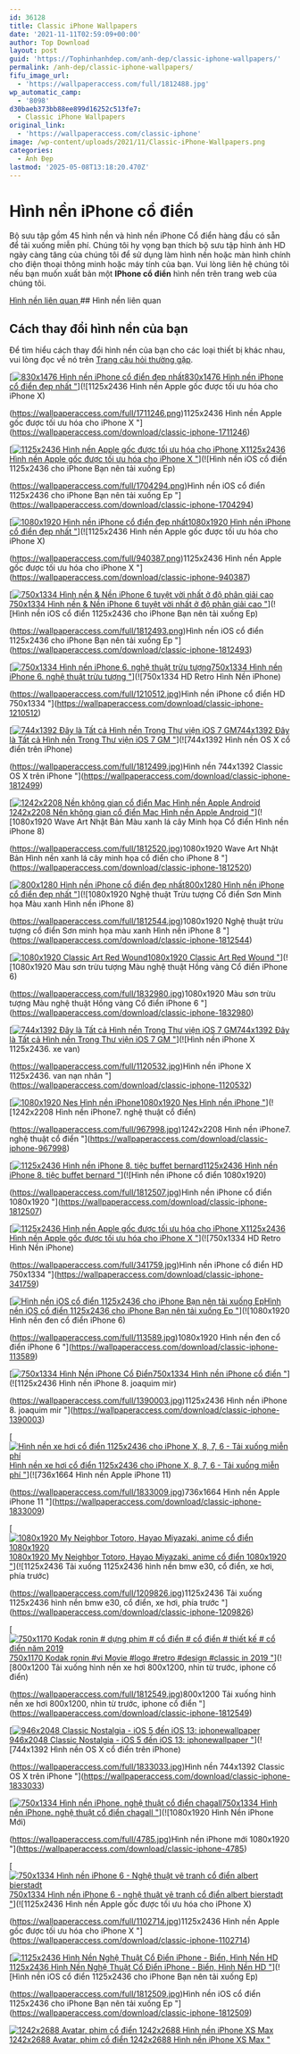 ```yaml
---
id: 36128
title: Classic iPhone Wallpapers
date: '2021-11-11T02:59:09+00:00'
author: Top Download
layout: post
guid: 'https://Tophinhanhdep.com/anh-dep/classic-iphone-wallpapers/'
permalink: /anh-dep/classic-iphone-wallpapers/
fifu_image_url:
  - 'https://wallpaperaccess.com/full/1812488.jpg'
wp_automatic_camp:
  - '8098'
d30baeb373bb88ee899d16252c513fe7:
  - Classic iPhone Wallpapers
original_link:
  - 'https://wallpaperaccess.com/classic-iphone'
image: /wp-content/uploads/2021/11/Classic-iPhone-Wallpapers.png
categories:
  - Ảnh Đẹp
lastmod: '2025-05-08T13:18:20.470Z'
---
```

# Hình nền iPhone cổ điển

Bộ sưu tập gồm 45 hình nền và hình nền iPhone Cổ điển hàng đầu có sẵn để tải xuống miễn phí. Chúng tôi hy vọng bạn thích bộ sưu tập hình ảnh HD ngày càng tăng của chúng tôi để sử dụng làm hình nền hoặc màn hình chính cho điện thoại thông minh hoặc máy tính của bạn. Vui lòng liên hệ chúng tôi nếu bạn muốn xuất bản một **IPhone cổ điển** hình nền trên trang web của chúng tôi.

[Hình nền liên quan ](#related) ## Hình nền liên quan

## Cách thay đổi hình nền của bạn

Để tìm hiểu cách thay đổi hình nền của bạn cho các loại thiết bị khác nhau, vui lòng đọc về nó trên [Trang câu hỏi thường gặp](https://tophinhanhdep.com/faq/).

  
[[![830x1476 Hình nền iPhone cổ điển đẹp nhất](https://wallpaperaccess.com/full/1812488.jpg)830x1476 Hình nền iPhone cổ điển đẹp nhất "](https://wallpaperaccess.com/download/classic-iphone-1812488)](![1125x2436 Hình nền Apple gốc được tối ưu hóa cho iPhone X)

(https://wallpaperaccess.com/full/1711246.png)1125x2436 Hình nền Apple gốc được tối ưu hóa cho iPhone X "](https://wallpaperaccess.com/download/classic-iphone-1711246)

[[![1125x2436 Hình nền Apple gốc được tối ưu hóa cho iPhone X](https://wallpaperaccess.com/full/890568.png)1125x2436 Hình nền Apple gốc được tối ưu hóa cho iPhone X "](https://wallpaperaccess.com/download/classic-iphone-890568)](![Hình nền iOS cổ điển 1125x2436 cho iPhone Bạn nên tải xuống Ep)

(https://wallpaperaccess.com/full/1704294.png)Hình nền iOS cổ điển 1125x2436 cho iPhone Bạn nên tải xuống Ep "](https://wallpaperaccess.com/download/classic-iphone-1704294)

[[![1080x1920 Hình nền iPhone cổ điển đẹp nhất](https://wallpaperaccess.com/full/1160562.jpg)1080x1920 Hình nền iPhone cổ điển đẹp nhất "](https://wallpaperaccess.com/download/classic-iphone-1160562)](![1125x2436 Hình nền Apple gốc được tối ưu hóa cho iPhone X)

(https://wallpaperaccess.com/full/940387.png)1125x2436 Hình nền Apple gốc được tối ưu hóa cho iPhone X "](https://wallpaperaccess.com/download/classic-iphone-940387)

[[![750x1334 Hình nền & Nền iPhone 6 tuyệt vời nhất ở độ phân giải cao](https://wallpaperaccess.com/full/113586.jpg)750x1334 Hình nền &amp; Nền iPhone 6 tuyệt vời nhất ở độ phân giải cao "](https://wallpaperaccess.com/download/classic-iphone-113586)](![Hình nền iOS cổ điển 1125x2436 cho iPhone Bạn nên tải xuống Ep)

(https://wallpaperaccess.com/full/1812493.png)Hình nền iOS cổ điển 1125x2436 cho iPhone Bạn nên tải xuống Ep "](https://wallpaperaccess.com/download/classic-iphone-1812493)

[[![750x1334 Hình nền iPhone 6.  nghệ thuật trừu tượng](https://wallpaperaccess.com/full/1832956.jpg)750x1334 Hình nền iPhone 6. nghệ thuật trừu tượng "](https://wallpaperaccess.com/download/classic-iphone-1832956)](![750x1334 HD Retro Hình Nền iPhone)

(https://wallpaperaccess.com/full/1210512.jpg)Hình nền iPhone cổ điển HD 750x1334 "](https://wallpaperaccess.com/download/classic-iphone-1210512)

[[![744x1392 Đây là Tất cả Hình nền Trong Thư viện iOS 7 GM](https://wallpaperaccess.com/full/480635.jpg)744x1392 Đây là Tất cả Hình nền Trong Thư viện iOS 7 GM "](https://wallpaperaccess.com/download/classic-iphone-480635)](![744x1392 Hình nền OS X cổ điển trên iPhone)

(https://wallpaperaccess.com/full/1812499.jpg)Hình nền 744x1392 Classic OS X trên iPhone "](https://wallpaperaccess.com/download/classic-iphone-1812499)

[[![1242x2208 Nền không gian cổ điển Mac Hình nền Apple Android](https://wallpaperaccess.com/full/1812503.jpg)1242x2208 Nền không gian cổ điển Mac Hình nền Apple Android "](https://wallpaperaccess.com/download/classic-iphone-1812503)](![1080x1920 Wave Art Nhật Bản Màu xanh lá cây Minh họa Cổ điển Hình nền iPhone 8)

(https://wallpaperaccess.com/full/1812520.jpg)1080x1920 Wave Art Nhật Bản Hình nền xanh lá cây minh họa cổ điển cho iPhone 8 "](https://wallpaperaccess.com/download/classic-iphone-1812520)

[[![800x1280 Hình nền iPhone cổ điển đẹp nhất](https://wallpaperaccess.com/full/1832969.jpg)800x1280 Hình nền iPhone cổ điển đẹp nhất "](https://wallpaperaccess.com/download/classic-iphone-1832969)](![1080x1920 Nghệ thuật Trừu tượng Cổ điển Sơn Minh họa Màu xanh Hình nền iPhone 8)

(https://wallpaperaccess.com/full/1812544.jpg)1080x1920 Nghệ thuật trừu tượng cổ điển Sơn minh họa màu xanh Hình nền iPhone 8 "](https://wallpaperaccess.com/download/classic-iphone-1812544)

[[![1080x1920 Classic Art Red Wound](https://wallpaperaccess.com/full/1832975.jpg)1080x1920 Classic Art Red Wound "](https://wallpaperaccess.com/download/classic-iphone-1832975)](![1080x1920 Màu sơn trừu tượng Màu nghệ thuật Hồng vàng Cổ điển iPhone 6)

(https://wallpaperaccess.com/full/1832980.jpg)1080x1920 Màu sơn trừu tượng Màu nghệ thuật Hồng vàng Cổ điển iPhone 6 "](https://wallpaperaccess.com/download/classic-iphone-1832980)

[[![744x1392 Đây là Tất cả Hình nền Trong Thư viện iOS 7 GM](https://wallpaperaccess.com/full/860330.jpg)744x1392 Đây là Tất cả Hình nền Trong Thư viện iOS 7 GM "](https://wallpaperaccess.com/download/classic-iphone-860330)](![Hình nền iPhone X 1125x2436.  xe van)

(https://wallpaperaccess.com/full/1120532.jpg)Hình nền iPhone X 1125x2436. van nạn nhân "](https://wallpaperaccess.com/download/classic-iphone-1120532)

[[![1080x1920 Nes Hình nền iPhone](https://wallpaperaccess.com/full/1812525.jpg)1080x1920 Nes Hình nền iPhone "](https://wallpaperaccess.com/download/classic-iphone-1812525)](![1242x2208 Hình nền iPhone7.  nghệ thuật cổ điển)

(https://wallpaperaccess.com/full/967998.jpg)1242x2208 Hình nền iPhone7. nghệ thuật cổ điển "](https://wallpaperaccess.com/download/classic-iphone-967998)

[[![1125x2436 Hình nền iPhone 8.  tiệc buffet bernard](https://wallpaperaccess.com/full/1832985.jpg)1125x2436 Hình nền iPhone 8. tiệc buffet bernard "](https://wallpaperaccess.com/download/classic-iphone-1832985)](![Hình nền iPhone cổ điển 1080x1920)

(https://wallpaperaccess.com/full/1812507.jpg)Hình nền iPhone cổ điển 1080x1920 "](https://wallpaperaccess.com/download/classic-iphone-1812507)

[[![1125x2436 Hình nền Apple gốc được tối ưu hóa cho iPhone X](https://wallpaperaccess.com/full/1775341.jpg)1125x2436 Hình nền Apple gốc được tối ưu hóa cho iPhone X "](https://wallpaperaccess.com/download/classic-iphone-1775341)](![750x1334 HD Retro Hình Nền iPhone)

(https://wallpaperaccess.com/full/341759.jpg)Hình nền iPhone cổ điển HD 750x1334 "](https://wallpaperaccess.com/download/classic-iphone-341759)

[[![Hình nền iOS cổ điển 1125x2436 cho iPhone Bạn nên tải xuống Ep](https://wallpaperaccess.com/full/1812500.png)Hình nền iOS cổ điển 1125x2436 cho iPhone Bạn nên tải xuống Ep "](https://wallpaperaccess.com/download/classic-iphone-1812500)](![1080x1920 Hình nền đen cổ điển iPhone 6)

(https://wallpaperaccess.com/full/113589.jpg)1080x1920 Hình nền đen cổ điển iPhone 6 "](https://wallpaperaccess.com/download/classic-iphone-113589)

[[![750x1334 Hình Nền iPhone Cổ Điển](https://wallpaperaccess.com/full/1812526.jpg)750x1334 Hình nền iPhone cổ điển "](https://wallpaperaccess.com/download/classic-iphone-1812526)](![1125x2436 Hình nền iPhone 8.  joaquim mir)

(https://wallpaperaccess.com/full/1390003.jpg)1125x2436 Hình nền iPhone 8. joaquim mir "](https://wallpaperaccess.com/download/classic-iphone-1390003)

[[![Hình nền xe hơi cổ điển 1125x2436 cho iPhone X, 8, 7, 6 - Tải xuống miễn phí](https://wallpaperaccess.com/full/1308805.png)Hình nền xe hơi cổ điển 1125x2436 cho iPhone X, 8, 7, 6 - Tải xuống miễn phí "](https://wallpaperaccess.com/download/classic-iphone-1308805)](![736x1664 Hình nền Apple iPhone 11)

(https://wallpaperaccess.com/full/1833009.jpg)736x1664 Hình nền Apple iPhone 11 "](https://wallpaperaccess.com/download/classic-iphone-1833009)

[[![1080x1920 My Neighbor Totoro, Hayao Miyazaki, anime cổ điển 1080x1920](https://wallpaperaccess.com/full/1833011.jpg)1080x1920 My Neighbor Totoro, Hayao Miyazaki, anime cổ điển 1080x1920 "](https://wallpaperaccess.com/download/classic-iphone-1833011)](![1125x2436 Tải xuống 1125x2436 hình nền bmw e30, cổ điển, xe hơi, phía trước)

(https://wallpaperaccess.com/full/1209826.jpg)1125x2436 Tải xuống 1125x2436 hình nền bmw e30, cổ điển, xe hơi, phía trước "](https://wallpaperaccess.com/download/classic-iphone-1209826)

[[![750x1170 Kodak ronin # dựng phim # cổ điển # cổ điển # thiết kế # cổ điển năm 2019](https://wallpaperaccess.com/full/1833016.jpg)750x1170 Kodak ronin #vi Movie #logo #retro #design #classic in 2019 "](https://wallpaperaccess.com/download/classic-iphone-1833016)](![800x1200 Tải xuống hình nền xe hơi 800x1200, nhìn từ trước, iphone cổ điển)

(https://wallpaperaccess.com/full/1812549.jpg)800x1200 Tải xuống hình nền xe hơi 800x1200, nhìn từ trước, iphone cổ điển "](https://wallpaperaccess.com/download/classic-iphone-1812549)

[[![946x2048 Classic Nostalgia - iOS 5 đến iOS 13: iphonewallpaper](https://wallpaperaccess.com/full/1833018.jpg)946x2048 Classic Nostalgia - iOS 5 đến iOS 13: iphonewallpaper "](https://wallpaperaccess.com/download/classic-iphone-1833018)](![744x1392 Hình nền OS X cổ điển trên iPhone)

(https://wallpaperaccess.com/full/1833033.jpg)Hình nền 744x1392 Classic OS X trên iPhone "](https://wallpaperaccess.com/download/classic-iphone-1833033)

[[![750x1334 Hình nền iPhone.  nghệ thuật cổ điển chagall](https://wallpaperaccess.com/full/1833038.jpg)750x1334 Hình nền iPhone. nghệ thuật cổ điển chagall "](https://wallpaperaccess.com/download/classic-iphone-1833038)](![1080x1920 Hình Nền iPhone Mới)

(https://wallpaperaccess.com/full/4785.jpg)Hình nền iPhone mới 1080x1920 "](https://wallpaperaccess.com/download/classic-iphone-4785)

[[![750x1334 Hình nền iPhone 6 - Nghệ thuật vẽ tranh cổ điển albert bierstadt](https://wallpaperaccess.com/full/1159402.jpg)750x1334 Hình nền iPhone 6 - nghệ thuật vẽ tranh cổ điển albert bierstadt "](https://wallpaperaccess.com/download/classic-iphone-1159402)](![1125x2436 Hình nền Apple gốc được tối ưu hóa cho iPhone X)

(https://wallpaperaccess.com/full/1102714.jpg)1125x2436 Hình nền Apple gốc được tối ưu hóa cho iPhone X "](https://wallpaperaccess.com/download/classic-iphone-1102714)

[[![1125x2436 Hình Nền Nghệ Thuật Cổ Điển iPhone - Biển, Hình Nền HD](https://wallpaperaccess.com/full/1833057.jpg)1125x2436 Hình Nền Nghệ Thuật Cổ Điển iPhone - Biển, Hình Nền HD "](https://wallpaperaccess.com/download/classic-iphone-1833057)](![Hình nền iOS cổ điển 1125x2436 cho iPhone Bạn nên tải xuống Ep)

(https://wallpaperaccess.com/full/1812509.jpg)Hình nền iOS cổ điển 1125x2436 cho iPhone Bạn nên tải xuống Ep "](https://wallpaperaccess.com/download/classic-iphone-1812509)

[![1242x2688 Avatar, phim cổ điển 1242x2688 Hình nền iPhone XS Max](https://wallpaperaccess.com/full/1816392.jpg)1242x2688 Avatar, phim cổ điển 1242x2688 Hình nền iPhone XS Max "](https://wallpaperaccess.com/download/classic-iphone-1816392)
